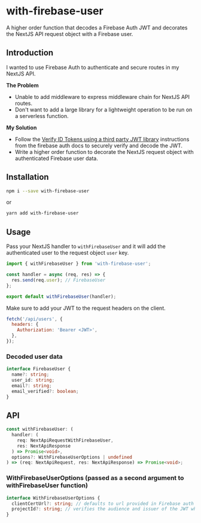 # with-firebase-user

A higher order function that decodes a Firebase Auth JWT and decorates the NextJS API request object with a Firebase user.

## Introduction

I wanted to use Firebase Auth to authenticate and secure routes in my NextJS API.

**The Problem**

- Unable to add middleware to express middleware chain for NextJS API routes.
- Don't want to add a large library for a lightweight operation to be run on a serverless function.

**My Solution**

- Follow the [Verify ID Tokens using a third party JWT library](https://firebase.google.com/docs/auth/admin/verify-id-tokens#verify_id_tokens_using_a_third-party_jwt_library) instructions from the firebase auth docs to securely verify and decode the JWT.
- Write a higher order function to decorate the NextJS request object with authenticated Firebase user data.

## Installation

```bash
npm i --save with-firebase-user
```

or

```bash
yarn add with-firebase-user
```

## Usage

Pass your NextJS handler to `withFirebaseUser` and it will add the authenticated user to the request object `user` key.

```js
import { withFirebaseUser } from 'with-firebase-user';

const handler = async (req, res) => {
  res.send(req.user); // FirebaseUser
};

export default withFirebaseUser(handler);
```

Make sure to add your JWT to the request headers on the client.

```javascript
fetch('/api/users', {
  headers: {
    Authorization: 'Bearer <JWT>',
  },
});
```

### Decoded user data

```ts
interface FirebaseUser {
  name?: string;
  user_id: string;
  email?: string;
  email_verified?: boolean;
}
```

## API

```typescript
const withFirebaseUser: (
  handler: (
    req: NextApiRequestWithFirebaseUser,
    res: NextApiResponse
  ) => Promise<void>,
  options?: WithFirebaseUserOptions | undefined
) => (req: NextApiRequest, res: NextApiResponse) => Promise<void>;
```

### WithFirebaseUserOptions (passed as a second argument to withFirebaseUser function)

```typescript
interface WithFirebaseUserOptions {
  clientCertUrl?: string; // defaults to url provided in Firebase auth docs
  projectId?: string; // verifies the audience and issuer of the JWT when provided
}
```
